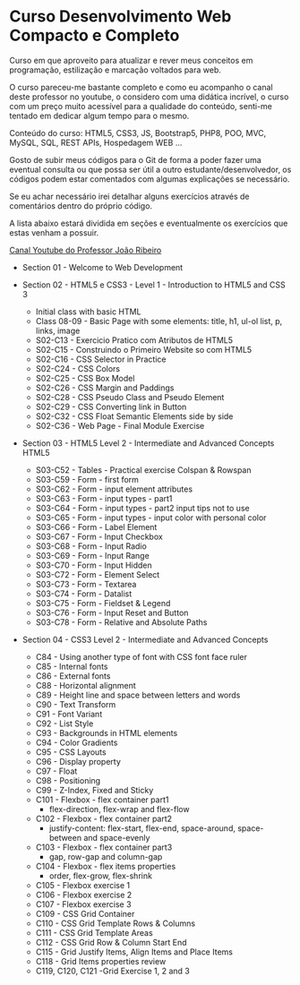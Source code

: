 # Curso Desenvolvimento Web Compacto e Completo

Curso em que aproveito para atualizar e rever meus conceitos em programação, estilização e marcação voltados para web.

O curso pareceu-me bastante completo e como eu acompanho o canal deste professor no youtube, o considero com uma didática incrível, o curso com um preço muito acessível para a qualidade do conteúdo, senti-me tentado em dedicar algum tempo para o mesmo.

Conteúdo do curso: HTML5, CSS3, JS, Bootstrap5, PHP8, POO, MVC, MySQL, SQL, REST APIs, Hospedagem WEB ...

Gosto de subir meus códigos para o Git de forma a poder fazer uma eventual consulta ou que possa ser útil a outro estudante/desenvolvedor, os códigos podem estar comentados com algumas explicações se necessário. 

Se eu achar necessário irei detalhar alguns exercícios através de comentários dentro do próprio código.

A lista abaixo estará dividida em seções e eventualmente os exercícios que estas venham a possuir.

<a href="https://www.youtube.com/@JLDRPT">Canal Youtube do Professor João Ribeiro </a>


- Section 01 - Welcome to Web Development

- Section 02 - HTML5 e CSS3 - Level 1 - Introduction to HTML5 and CSS 3
    - Initial class with basic HTML
    - Class 08-09 - Basic Page with some elements: title, h1, ul-ol list, p, links, image
    - S02-C13 - Exercicio Pratico com Atributos de HTML5
    - S02-C15 - Construindo o Primeiro Website so com HTML5
    - S02-C16 - CSS Selector in Practice
    - S02-C24 - CSS Colors
    - S02-C25 - CSS Box Model
    - S02-C26 - CSS Margin and Paddings
    - S02-C28 - CSS Pseudo Class and Pseudo Element
    - S02-C29 - CSS Converting link in Button
    - S02-C32 - CSS Float Semantic Elements side by side
    - S02-C36 - Web Page - Final Module Exercise

 - Section 03 - HTML5 Level 2 - Intermediate and Advanced Concepts HTML5 
    - S03-C52 - Tables - Practical exercise Colspan & Rowspan
    - S03-C59 - Form - first form
    - S03-C62 - Form - input element attributes
    - S03-C63 - Form - input types - part1
    - S03-C64 - Form - input types - part2 input tips not to use
    - S03-C65 - Form - input types - input color with personal color
    - S03-C66 - Form - Label Element
    - S03-C67 - Form - Input Checkbox
    - S03-C68 - Form - Input Radio
    - S03-C69 - Form - Input Range
    - S03-C70 - Form - Input Hidden
    - S03-C72 - Form - Element Select
    - S03-C73 - Form - Textarea
    - S03-C74 - Form - Datalist
    - S03-C75 - Form - Fieldset & Legend
    - S03-C76 - Form - Input Reset and Button
    - S03-C78 - Form - Relative and Absolute Paths
 
 - Section 04 - CSS3 Level 2 - Intermediate and Advanced Concepts
    - C84 - Using another type of font with CSS font face ruler
    - C85 - Internal fonts
    - C86 - External fonts
    - C88 - Horizontal alignment
    - C89 - Height line and space between letters and words
    - C90 - Text Transform
    - C91 - Font Variant
    - C92 - List Style
    - C93 - Backgrounds in HTML elements
    - C94 - Color Gradients
    - C95 - CSS Layouts
    - C96 - Display property
    - C97 - Float
    - C98 - Positioning
    - C99 - Z-Index, Fixed and Sticky
    - C101 - Flexbox - flex container part1
      - flex-direction, flex-wrap and flex-flow
    - C102 - Flexbox - flex container part2
      - justify-content: flex-start, flex-end, space-around, space-between and space-evenly
   - C103 - Flexbox - flex container part3
      - gap, row-gap and column-gap
   - C104 - Flexbox - flex items properties
      - order, flex-grow, flex-shrink
   - C105 - Flexbox exercise 1
   - C106 - Flexbox exercise 2
   - C107 - Flexbox exercise 3
   - C109 - CSS Grid Container
   - C110 - CSS Grid Template Rows & Columns
   - C111 - CSS Grid Template Areas
   - C112 - CSS Grid Row & Column Start End
   - C115 - Grid Justify Items, Align Items and Place Items
   - C118 - Grid Items properties review
   - C119, C120, C121 -Grid Exercise 1, 2 and 3

